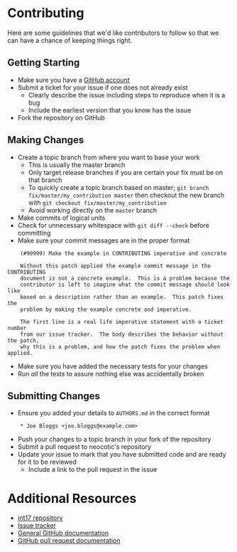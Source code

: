 # Contributing

Here are some guidelines that we'd like contributors to follow so that we can
have a chance of keeping things right.

## Getting Starting

* Make sure you have a [GitHub account](https://github.com/signup/free)
* Submit a ticket for your issue if one does not already exist
  * Clearly describe the issue including steps to reproduce when it is a bug
  * Include the earliest version that you know has the issue
* Fork the repository on GitHub

## Making Changes

* Create a topic branch from where you want to base your work
  * This is usually the master branch
  * Only target release branches if you are certain your fix must be on that
    branch
  * To quickly create a topic branch based on master; `git branch
    fix/master/my_contribution master` then checkout the new branch with `git
    checkout fix/master/my_contribution`
  * Avoid working directly on the `master` branch
* Make commits of logical units
* Check for unnecessary whitespace with `git diff --check` before committing
* Make sure your commit messages are in the proper format
```
    (#99999) Make the example in CONTRIBUTING imperative and concrete

    Without this patch applied the example commit message in the CONTRIBUTING
    document is not a concrete example.  This is a problem because the
    contributor is left to imagine what the commit message should look like
    based on a description rather than an example.  This patch fixes the
    problem by making the example concrete and imperative.

    The first line is a real life imperative statement with a ticket number
    from our issue tracker.  The body describes the behavior without the patch,
    why this is a problem, and how the patch fixes the problem when applied.
```
* Make sure you have added the necessary tests for your changes
* Run *all* the tests to assure nothing else was accidentally broken

## Submitting Changes

* Ensure you added your details to `AUTHORS.md` in the correct format
```
    * Joe Bloggs <joe.bloggs@example.com>
```
* Push your changes to a topic branch in your fork of the repository
* Submit a pull request to neocotic's repository
* Update your issue to mark that you have submitted code and are ready for it
  to be reviewed
  * Include a link to the pull request in the issue

# Additional Resources

* [int17 repository](https://github.com/neocotic/int17)
* [Issue tracker](https://github.com/neocotic/int17/issues)
* [General GitHub documentation](http://help.github.com)
* [GitHub pull request documentation](http://help.github.com/send-pull-requests)
